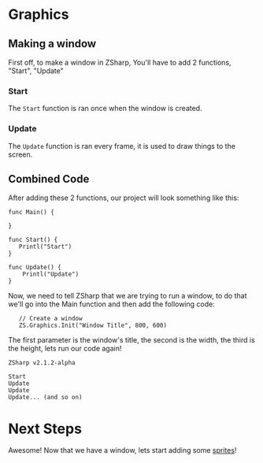 # Graphics

## Making a window

First off, to make a window in ZSharp, You'll have to add 2 functions, "Start", "Update"

### Start

The `Start` function is ran once when the window is created.

### Update

The `Update` function is ran every frame, it is used to draw things to the screen.

## Combined Code
After adding these 2 functions, our project will look something like this:

```
func Main() {
   
}

func Start() {
   Printl("Start")
}

func Update() {
    Printl("Update")
}
```

Now, we need to tell ZSharp that we are trying to run a window, to do that we'll go into the Main function and then add the following code:

```
   // Create a window
   ZS.Graphics.Init("Window Title", 800, 600)
```

The first parameter is the window's title, the second is the width, the third is the height, lets run our code again!

```
ZSharp v2.1.2-alpha

Start
Update
Update
Update... (and so on)
```

# Next Steps
Awesome! Now that we have a window, lets start adding some [sprites](graphics-sprites.md)!